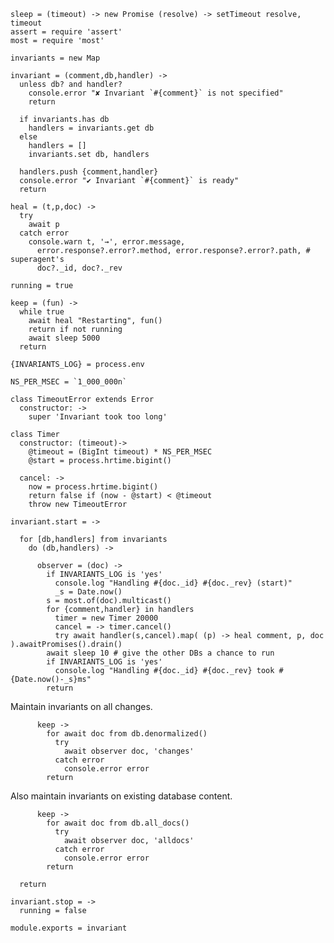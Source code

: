     sleep = (timeout) -> new Promise (resolve) -> setTimeout resolve, timeout
    assert = require 'assert'
    most = require 'most'

    invariants = new Map

    invariant = (comment,db,handler) ->
      unless db? and handler?
        console.error "✘ Invariant `#{comment}` is not specified"
        return

      if invariants.has db
        handlers = invariants.get db
      else
        handlers = []
        invariants.set db, handlers

      handlers.push {comment,handler}
      console.error "✔ Invariant `#{comment}` is ready"
      return

    heal = (t,p,doc) ->
      try
        await p
      catch error
        console.warn t, '→', error.message,
          error.response?.error?.method, error.response?.error?.path, # superagent's
          doc?._id, doc?._rev

    running = true

    keep = (fun) ->
      while true
        await heal "Restarting", fun()
        return if not running
        await sleep 5000
      return

    {INVARIANTS_LOG} = process.env

    NS_PER_MSEC = `1_000_000n`

    class TimeoutError extends Error
      constructor: ->
        super 'Invariant took too long'

    class Timer
      constructor: (timeout)->
        @timeout = (BigInt timeout) * NS_PER_MSEC
        @start = process.hrtime.bigint()

      cancel: ->
        now = process.hrtime.bigint()
        return false if (now - @start) < @timeout
        throw new TimeoutError

    invariant.start = ->

      for [db,handlers] from invariants
        do (db,handlers) ->

          observer = (doc) ->
            if INVARIANTS_LOG is 'yes'
              console.log "Handling #{doc._id} #{doc._rev} (start)"
              _s = Date.now()
            s = most.of(doc).multicast()
            for {comment,handler} in handlers
              timer = new Timer 20000
              cancel = -> timer.cancel()
              try await handler(s,cancel).map( (p) -> heal comment, p, doc ).awaitPromises().drain()
            await sleep 10 # give the other DBs a chance to run
            if INVARIANTS_LOG is 'yes'
              console.log "Handling #{doc._id} #{doc._rev} took #{Date.now()-_s}ms"
            return

Maintain invariants on all changes.

          keep ->
            for await doc from db.denormalized()
              try
                await observer doc, 'changes'
              catch error
                console.error error
            return

Also maintain invariants on existing database content.

          keep ->
            for await doc from db.all_docs()
              try
                await observer doc, 'alldocs'
              catch error
                console.error error
            return

      return

    invariant.stop = ->
      running = false

    module.exports = invariant
